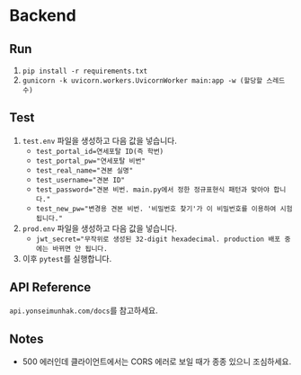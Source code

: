 # Backend
## Run
1. `pip install -r requirements.txt`
1. `gunicorn -k uvicorn.workers.UvicornWorker main:app -w (할당할 스레드 수)`
## Test
1. `test.env` 파일을 생성하고 다음 값을 넣습니다.
    - `test_portal_id=연세포탈 ID(즉 학번)`
    - `test_portal_pw="연세포탈 비번"`
    - `test_real_name="견본 실명"`
    - `test_username="견본 ID"`
    - `test_password="견본 비번. main.py에서 정한 정규표현식 패턴과 맞아야 합니다."`
    - `test_new_pw="변경용 견본 비번. '비밀번호 찾기'가 이 비밀번호를 이용하여 시험됩니다."`
1. `prod.env` 파일을 생성하고 다음 값을 넣습니다.
    - `jwt_secret="무작위로 생성된 32-digit hexadecimal. production 배포 중에는 바뀌면 안 됩니다.`
1. 이후 `pytest`를 실행합니다.
## API Reference
`api.yonseimunhak.com/docs`를 참고하세요.
## Notes
- 500 에러인데 클라이언트에서는 CORS 에러로 보일 때가 종종 있으니 조심하세요.
